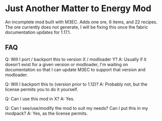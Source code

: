 # Just Another Matter to Energy Mod
An incomplete mod built with M3EC. Adds one ore, 6 items, and 22 recipes. The ore currently does not generate, I will be fixing this once the fabric documentation updates for 1.17.1.

## FAQ

Q: Will I port / backport this to version X / modloader Y?
A: Usually if it doesn't exist for a given version or modloader, I'm waiting on documentation so that I can update M3EC to support that version and modloader.

Q: Will I backport this to (version prior to 1.12)?
A: Probably not, but the license permits you to do it yourself.

Q: Can I use this mod in X?
A: Yes.

Q: Can I see/use/modify the mod to suit my needs? Can I put this in my modpack?
A: Yes, as the license permits.


